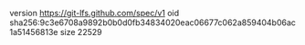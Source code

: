 version https://git-lfs.github.com/spec/v1
oid sha256:9c3e6708a9892b0b0d0fb34834020eac06677c062a859404b06ac1a51456813e
size 22529
